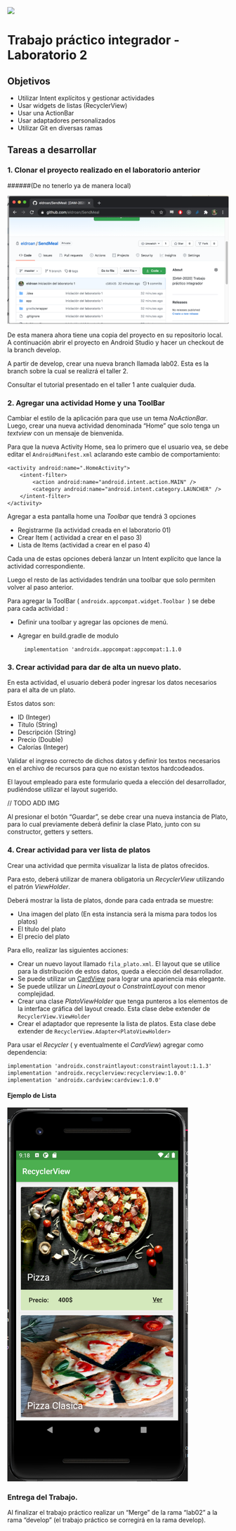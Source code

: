 ![](https://www.frsf.utn.edu.ar/templates/utn17/img/utnsantafe-color.png)

# Trabajo práctico integrador - Laboratorio 2

## Objetivos

- Utilizar Intent explícitos y gestionar actividades
- Usar widgets de listas (RecyclerView)
- Usar una ActionBar
- Usar adaptadores personalizados
- Utilizar Git en diversas ramas

## Tareas a desarrollar

### 1. Clonar el proyecto realizado en el laboratorio anterior 
######(De no tenerlo ya de manera local) 

   ![](../laboratorio-01/imagenes/6-GithubRepo.png)

De esta manera ahora tiene una copia del proyecto en su repositorio local. A continuación abrir el proyecto en Android Studio y hacer un checkout de la branch develop. 

A partir de develop, crear una nueva branch llamada lab02. Esta es la branch sobre la cual se realizrá el taller 2.  

Consultar el tutorial presentado en el taller 1 ante cualquier duda. 

### 2. Agregar una actividad Home y una ToolBar

Cambiar el estilo de la aplicación para que use un tema _NoActionBar_. Luego, crear una nueva actividad denominada “Home” que solo tenga un _textview_ con un mensaje de bienvenida. 

Para que la nueva Activity Home, sea lo primero que el usuario vea, se debe editar el  `AndroidManifest.xml` aclarando este cambio de comportamiento:
```
<activity android:name=".HomeActivity">
    <intent-filter>
        <action android:name="android.intent.action.MAIN" />
        <category android:name="android.intent.category.LAUNCHER" />
    </intent-filter>
</activity>
```

Agregar a esta pantalla home una _Toolbar_ que tendrá 3 opciones 

- Registrarme (la actividad creada en el laboratorio 01) 
- Crear Item ( actividad a crear en el paso 3) 
- Lista de Items (actividad a crear en el paso 4) 

Cada una de estas opciones deberá lanzar un Intent explícito que lance la actividad correspondiente.  

Luego el resto de las actividades tendrán una toolbar que solo permiten volver al paso anterior.

Para agregar la ToolBar ( `androidx.appcompat.widget.Toolbar `) se debe para cada actividad :
- Definir una toolbar y agregar las opciones de menú. 
- Agregar en build.gradle de modulo 

        implementation 'androidx.appcompat:appcompat:1.1.0

### 3. Crear actividad para dar de alta un nuevo plato. 

En esta actividad, el usuario deberá poder ingresar los datos necesarios para el alta de un plato. 

Estos datos son: 
- ID (Integer) 
- Título (String) 
- Descripción (String) 
- Precio (Double) 
- Calorías (Integer) 

Validar el ingreso correcto de dichos datos y definir los textos necesarios en el archivo de recursos para que no existan textos hardcodeados.  

El layout empleado para este formulario queda a elección del desarrollador, pudiéndose utilizar el layout sugerido.

// TODO ADD IMG

Al presionar el botón “Guardar”, se debe crear una nueva instancia de Plato, para lo cual previamente deberá definir la clase Plato, junto con su constructor, getters y setters.

### 4. Crear actividad para ver lista de platos 

Crear una actividad que permita visualizar la lista de platos ofrecidos. 

Para esto, deberá utilizar de manera obligatoria un _RecyclerView_ utilizando el patrón _ViewHolder_. 

Deberá mostrar la lista de platos, donde para cada entrada se muestre:   
- Una imagen del plato (En esta instancia será la misma para todos los platos) 
- El título del plato 
- El precio del plato 

Para ello, realizar las siguientes acciones: 

- Crear un nuevo layout llamado `fila_plato.xml`. El layout que se utilice para la distribución de estos datos, queda a elección del desarrollador.  
- Se puede utilizar un  [CardView](https://developer.android.com/guide/topics/ui/layout/cardview) para lograr una apariencia más elegante. 
- Se puede utilizar un _LinearLayout_ o _ConstraintLayout_ con menor complejidad. 
- Crear una clase _PlatoViewHolder_ que tenga punteros a los elementos de la interface gráfica del layout creado. Esta clase debe extender de `RecyclerView.ViewHolder` 
- Crear el adaptador que represente la lista de platos. Esta clase debe extender de `RecyclerView.Adapter<PlatoViewHolder> `

Para usar el _Recycler_ ( y eventualmente el _CardView_) agregar como dependencia:
 ```
implementation 'androidx.constraintlayout:constraintlayout:1.1.3' 
implementation 'androidx.recyclerview:recyclerview:1.0.0' 
implementation 'androidx.cardview:cardview:1.0.0' 
```
#### Ejemplo de Lista

![](imagenes/0-List-View-Propuesta.png)


### Entrega del Trabajo. 

Al finalizar el trabajo práctico realizar un “Merge” de la rama “lab02” a la rama “develop” (el trabajo práctico se corregirá en la rama develop). 